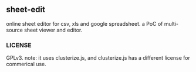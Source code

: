 ## sheet-edit

online sheet editor for csv, xls and google spreadsheet. a PoC of multi-source sheet viewer and editor.


### LICENSE

GPLv3. note: it uses clusterize.js, and clusterize.js has a different license for commerical use.


